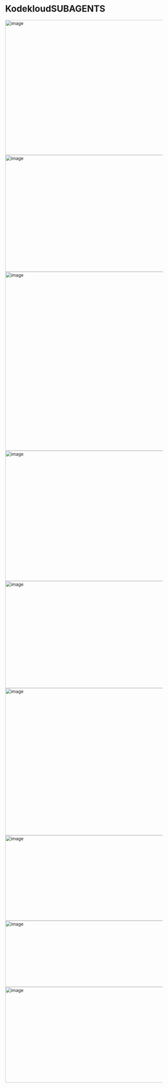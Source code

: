 # KodekloudSUBAGENTS

<img width="864" height="430" alt="image" src="https://github.com/user-attachments/assets/00a4da08-3de1-4639-8a89-b5c1fcd8aa4b" />

<img width="752" height="372" alt="image" src="https://github.com/user-attachments/assets/5c2e0866-5819-47a5-823a-a282fb494500" />

<img width="745" height="570" alt="image" src="https://github.com/user-attachments/assets/4796cead-8003-4e1b-a6ea-f2216714fedd" />

<img width="749" height="415" alt="image" src="https://github.com/user-attachments/assets/07460484-f226-4557-b97d-c81d5b073b95" />
<img width="750" height="341" alt="image" src="https://github.com/user-attachments/assets/06e397d7-8064-4771-ac2d-ae23eaba1b6a" />


<img width="742" height="469" alt="image" src="https://github.com/user-attachments/assets/a75d3ae4-d513-4bee-af6e-8ab7ae1f25f7" />

<img width="755" height="272" alt="image" src="https://github.com/user-attachments/assets/7c51f9fc-6031-469b-b5e6-439b631c2a5b" />
<img width="732" height="211" alt="image" src="https://github.com/user-attachments/assets/2426f6ee-e4a5-486d-add9-ff472fab56e7" />
<img width="742" height="305" alt="image" src="https://github.com/user-attachments/assets/b6b143a1-a2df-4f3e-911b-738dd36d31b9" />

